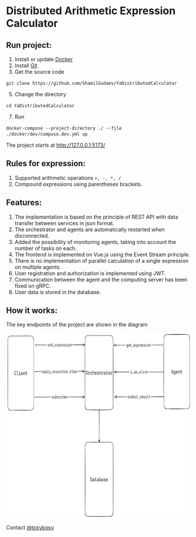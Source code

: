  # Distributed Arithmetic Expression Calculator

## Run project:
1) Install or update [Docker](https://docs.docker.com/engine/install/)
2) Install [Git](https://git-scm.com/downloads)
3) Get the source code
```
git clone https://github.com/ShamilGudaev/YaDistributedCalculator
```
5) Change the directory
```
cd YaDistributedCalculator
```
7) Run
```
docker-compose --project-directory ./ --file ./docker/dev/compose.dev.yml up
```
The project starts at http://127.0.0.1:5173/

## Rules for expression:
1) Supported arithmetic operations `+, -, *, /`
2) Сompound expressions using parentheses brackets.

## Features:
1) The implementation is based on the principle of REST API with data transfer between services in json format.
2) The orchestrator and agents are automatically restarted when disconnected.
3) Added the possibility of monitoring agents, taking into account the number of tasks on each.
4) The frontend is implemented on Vue.js using the Event Stream principle.
5) There is no implementation of parallel calculation of a single expression on multiple agents.
6) User registration and authorization is implemented using JWT.
7) Communication between the agent and the computing server has been fixed on gRPC.
8) User data is stored in the database.

## How it works:
The key endpoints of the project are shown in the diagram

<img src="/docs/scheme.jpg" width="700" height="503" >

Contact [@tosybosy](https://t.me/tosybosy/)
